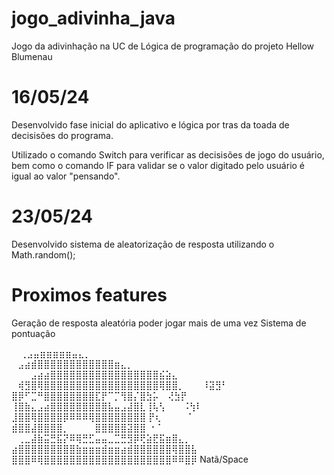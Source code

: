 # jogo_adivinha_java
Jogo da adivinhação na UC de Lógica de programação do projeto Hellow Blumenau


# 16/05/24

Desenvolvido fase inicial do aplicativo e lógica por tras da toada de decisisões  do programa.

Utilizado o comando Switch para verificar as decisisões de jogo do usuário, bem como o comando IF
para validar se o valor digitado pelo usuário é igual ao valor "pensando".

# 23/05/24

Desenvolvido sistema de aleatorização de resposta utilizando o Math.random();

# Proximos features

Geração de resposta aleatória
poder jogar mais de uma vez
Sistema de pontuação


⠀          ⢀⣠⣤⣶⣶⣶⣶⣶⣤⣄⡀⠀⠀⠀⠀⠀⠀⠀⠀⠀ ⠀⠀⠀⠀⠀
      ⠀⣠⣴⣾⣿⣿⣿⣿⣿⣿⣿⣿⣿⣿⣿⣿⣶⣄⡀⠀⠀⠀⠀⠀
⠀⠀⠀⣠⣴⣴⣿⣿⣿⣿⣿⣿⣿⣿⣿⣿⣿⣿⣿⣿⣿⣿⣿⣮⣵⣄⠀⠀⠀ ⠀
⠀⢾⣻⣿⢿⣿⣿⣿⣿⣿⣿⣿⣿⣿⣿⣿⣿⣿⣿⣿⣿⣿⣿⢿⣿⣿⡀⠀ ⠀
⠸⣽⣻⠃ ⣿⡿⠋⣉⠛⣿⣿⣿⣿⣿⣿⣿⣿⣏⡟⠉⡉⢻⣿⡌⣿⣳⡥⠀ 
⢜⣳⡟  ⢸⣿⣷⣄⣠⣴⣿⣿⣿⣿⣿⣿⣿⣿⣿⣧⣤⣠⣼⣿⣇⢸⢧⢣⠀ ⠀
⠨⢳⠇  ⣸⣿⣿⢿⣿⣿⣿⣿⡿⠿⠿⠿⢿⣿⣿⣿⣿⣿⣿⣿⣿ ⡟⢆⠀ ⠀
⠀⠈⠀   ⣾⣿⣿⣼⣿⣿⣿⣿⡀⠀⠀⠀⠀⣿⣿⣿⣿⣿⣽⣿⣿ ⠐⠈⠀⠀ 
 ⠀⢀⣀⣼⣷⣭⣛⣯⡝⠿⢿⣛⣋⣤⣤⣀⣉⣛⣻⡿⢟⣵⣟⣯⣶⣿⣄⡀⠀
 ⣴⣿⣿⣿⣿⣿⣿⣿⣿⣿⣷⣶⣶⣶⣾⣶⣶⣴⣾⣿⣿⣿⣿⣿⣿⢿⣿⣿⣧
 ⣿⣿⣿⠿⢿⣿⣿⣿⣿⣿⣿⣿⣿⣿⣿⣿⣿⣿⣿⣿⣿⣿⣿⣿⣿⠿⠿⣿⡿
           Natã/Space
